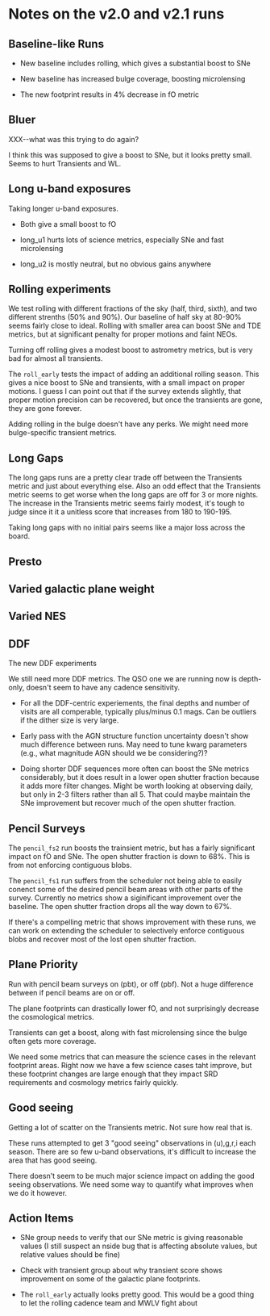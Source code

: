 # Notes on the v2.0 and v2.1 runs

## Baseline-like Runs ##

* New baseline includes rolling, which gives a substantial boost to SNe

* New baseline has increased bulge coverage, boosting microlensing

* The new footprint results in 4% decrease in fO metric


## Bluer ##

XXX--what was this trying to do again?

I think this was supposed to give a boost to SNe, but it looks pretty small. Seems to hurt Transients and WL.

## Long u-band exposures ##

Taking longer u-band exposures.  

* Both give a small boost to fO

* long_u1 hurts lots of science metrics, especially SNe and fast microlensing

* long_u2 is mostly neutral, but no obvious gains anywhere

## Rolling experiments ##

We test rolling with different fractions of the sky (half, third, sixth), and two different strenths (50% and 90%). 
Our baseline of half sky at 80-90% seems fairly close to ideal. Rolling with smaller area can boost SNe and TDE metrics, but at significant penalty for proper motions and faint NEOs.

Turning off rolling gives a modest boost to astrometry metrics, but is very bad for almost all transients. 

The `roll_early` tests the impact of adding an additional rolling season. This gives a nice boost to SNe and transients, with a small impact on proper motions. I guess I can point out that if the survey extends slightly, that proper motion precision can be recovered, but once the transients are gone, they are gone forever.

Adding rolling in the bulge doesn't have any perks. We might need more bulge-specific transient metrics.


## Long Gaps ##

The long gaps runs are a pretty clear trade off between the Transients metric and just about everything else. Also an odd effect that the Transients metric seems to get worse when the long gaps are off for 3 or more nights. The increase in the Transients metric seems fairly modest, it's tough to judge since it it a unitless score that increases from 180 to 190-195.

Taking long gaps with no initial pairs seems like a major loss across the board. 

## Presto ##




## Varied galactic plane weight ##

## Varied NES ##



## DDF ##

The new DDF experiments 

We still need more DDF metrics. The QSO one we are running now is depth-only, doesn't seem to have any cadence sensitivity.

* For all the DDF-centric experiements, the final depths and number of visits are all comperable, typically plus/minus 0.1 mags. Can be outliers if the dither size is very large.

* Early pass with the AGN structure function uncertainty doesn't show much difference between runs. May need to tune kwarg parameters (e.g., what magnitude AGN should we be considering?)?

* Doing shorter DDF sequences more often can boost the SNe metrics considerably, but it does result in a lower open shutter fraction because it adds more filter changes. Might be worth looking at observing daily, but only in 2-3 filters rather than all 5. That could maybe maintain the SNe improvement but recover much of the open shutter fraction. 


## Pencil Surveys ##

The `pencil_fs2` run boosts the trainsient metric, but has a fairly significant impact on fO and SNe. The open shutter fraction is down to 68%. This is from not enforcing contiguous blobs. 

The `pencil_fs1` run suffers from the scheduler not being able to easily conenct some of the desired pencil beam areas with other parts of the survey. Currently no metrics show a siginificant improvement over the baseline. The open shutter fraction drops all the way down to 67%. 

If there's a compelling metric that shows improvement with these runs, we can work on extending the scheduler to selectively enforce contiguous blobs and recover most of the lost open shutter fraction. 

## Plane Priority ##

Run with pencil beam surveys on (pbt), or off (pbf). Not a huge difference between if pencil beams are on or off. 

The plane footprints can drastically lower fO, and not surprisingly decrease the cosmological metrics. 

Transients can get a boost, along with fast microlensing since the bulge often gets more coverage. 

We need some metrics that can measure the science cases in the relevant footprint areas. Right now we have a few science cases taht improve, but these footprint changes are large enough that they impact SRD requirements and cosmology metrics fairly quickly.

## Good seeing ##

Getting a lot of scatter on the Transients metric. Not sure how real that is. 

These runs attempted to get 3 "good seeing" observations in (u),g,r,i each season. There are so few u-band observations, it's difficult to increase the area that has good seeing. 

There doesn't seem to be much major science impact on adding the good seeing observations. We need some way to quantify what improves when we do it however. 


## Action Items ##

* SNe group needs to verify that our SNe metric is giving reasonable values (I still suspect an nside bug that is affecting absolute values, but relative values should be fine)

* Check with transient group about why transient score shows improvement on some of the galactic plane footprints.

* The `roll_early` actually looks pretty good. This would be a good thing to let the rolling cadence team and MWLV fight about

